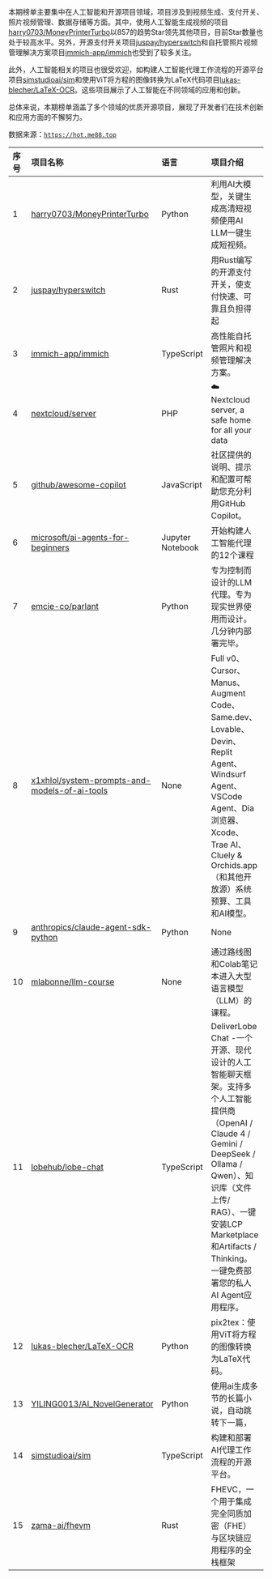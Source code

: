 本期榜单主要集中在人工智能和开源项目领域，项目涉及到视频生成、支付开关、照片视频管理、数据存储等方面。其中，使用人工智能生成视频的项目[harry0703/MoneyPrinterTurbo](https://github.com/harry0703/MoneyPrinterTurbo)以857的趋势Star领先其他项目，目前Star数量也处于较高水平。另外，开源支付开关项目[juspay/hyperswitch](https://github.com/juspay/hyperswitch)和自托管照片视频管理解决方案项目[immich-app/immich](https://github.com/immich-app/immich)也受到了较多关注。

此外，人工智能相关的项目也很受欢迎，如构建人工智能代理工作流程的开源平台项目[simstudioai/sim](https://github.com/simstudioai/sim)和使用ViT将方程的图像转换为LaTeX代码项目[lukas-blecher/LaTeX-OCR](https://github.com/lukas-blecher/LaTeX-OCR)。这些项目展示了人工智能在不同领域的应用和创新。

总体来说，本期榜单涵盖了多个领域的优质开源项目，展现了开发者们在技术创新和应用方面的不懈努力。

数据来源：[`https://hot.me88.top`](https://hot.me88.top)

|序号|项目名称|语言|项目介绍|趋势Star|当前Star|热度|创建时间|
|:---|:---|:---|:---|:---|:---|:---|:---|
|1|[harry0703/MoneyPrinterTurbo](https://github.com/harry0703/MoneyPrinterTurbo)|Python|利用AI大模型，关键生成高清短视频使用AI LLM一键生成短视频。|857|45446|277|2024-03-11|
|2|[juspay/hyperswitch](https://github.com/juspay/hyperswitch)|Rust|用Rust编写的开源支付开关，使支付快速、可靠且负担得起|644|34809|197|2022-10-17|
|3|[immich-app/immich](https://github.com/immich-app/immich)|TypeScript|高性能自托管照片和视频管理解决方案。|606|78666|184|2022-02-03|
|4|[nextcloud/server](https://github.com/nextcloud/server)|PHP|☁️ Nextcloud server, a safe home for all your data|369|31969|115|2016-06-02|
|5|[github/awesome-copilot](https://github.com/github/awesome-copilot)|JavaScript|社区提供的说明、提示和配置可帮助您充分利用GitHub Copilot。|296|8915|94|2025-06-11|
|6|[microsoft/ai-agents-for-beginners](https://github.com/microsoft/ai-agents-for-beginners)|Jupyter Notebook|开始构建人工智能代理的12个课程|248|41584|88|2024-11-28|
|7|[emcie-co/parlant](https://github.com/emcie-co/parlant)|Python|专为控制而设计的LLM代理。专为现实世界使用而设计。几分钟内部署完毕。|265|13037|84|2024-02-15|
|8|[x1xhlol/system-prompts-and-models-of-ai-tools](https://github.com/x1xhlol/system-prompts-and-models-of-ai-tools)|None|Full v0、Cursor、Manus、Augment Code、Same.dev、Lovable、Devin、Replit Agent、Windsurf Agent、VSCode Agent、Dia浏览器、Xcode、Trae AI、Cluely & Orchids.app（和其他开放源）系统预算、工具和AI模型。|220|89390|75|2025-03-05|
|9|[anthropics/claude-agent-sdk-python](https://github.com/anthropics/claude-agent-sdk-python)|Python|None|217|1934|69|2025-06-11|
|10|[mlabonne/llm-course](https://github.com/mlabonne/llm-course)|None|通过路线图和Colab笔记本进入大型语言模型（LLM）的课程。|208|64147|67|2023-06-17|
|11|[lobehub/lobe-chat](https://github.com/lobehub/lobe-chat)|TypeScript|DeliverLobe Chat -一个开源、现代设计的人工智能聊天框架。支持多个人工智能提供商（OpenAI / Claude 4 / Gemini / DeepSeek / Ollama / Qwen）、知识库（文件上传/ RAG）、一键安装LCP Marketplace和Artifacts / Thinking。一键免费部署您的私人AI Agent应用程序。|195|66390|60|2023-05-21|
|12|[lukas-blecher/LaTeX-OCR](https://github.com/lukas-blecher/LaTeX-OCR)|Python|pix2tex：使用ViT将方程的图像转换为LaTeX代码。|186|15595|58|2020-12-11|
|13|[YILING0013/AI_NovelGenerator](https://github.com/YILING0013/AI_NovelGenerator)|Python|使用ai生成多节的长篇小说，自动跳转下一篇，|176|2307|55|2025-01-29|
|14|[simstudioai/sim](https://github.com/simstudioai/sim)|TypeScript|构建和部署AI代理工作流程的开源平台。|164|16005|53|2025-01-05|
|15|[zama-ai/fhevm](https://github.com/zama-ai/fhevm)|Rust|FHEVC，一个用于集成完全同质加密（FHE）与区块链应用程序的全栈框架|156|21837|52|2025-05-02|